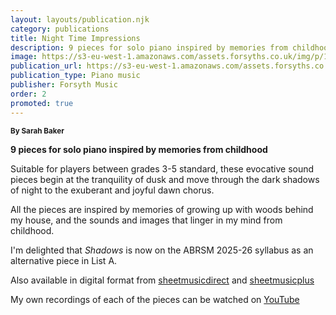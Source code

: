 ```yaml
---
layout: layouts/publication.njk
category: publications
title: Night Time Impressions
description: 9 pieces for solo piano inspired by memories from childhood
image: https://s3-eu-west-1.amazonaws.com/assets.forsyths.co.uk/img/p/148404-276588-thickbox.jpg
publication_url: https://s3-eu-west-1.amazonaws.com/assets.forsyths.co.uk/img/p/148404-276588-thickbox.jpg
publication_type: Piano music
publisher: Forsyth Music
order: 2
promoted: true
---
```


<small>**By Sarah Baker**</small>

**9 pieces for solo piano inspired by memories from childhood**

Suitable for players between grades 3-5 standard, these evocative sound pieces begin at the tranquility of dusk and move through the dark shadows of night to the exuberant and joyful dawn chorus.

All the pieces are inspired by memories of growing up with woods behind my house, and the sounds and images that linger in my mind from childhood. 

I'm delighted that *Shadows* is now on the ABRSM 2025-26 syllabus as an alternative piece in List A.

Also available in digital format from [sheetmusicdirect](https://www.sheetmusicdirect.com/en-US/se/ID_No/1337179/Product.aspx) and [sheetmusicplus](https://www.sheetmusicplus.com/title/night-time-impressions-digital-sheet-music/22518242) 


My own recordings of each of the pieces can be watched on [YouTube](https://www.youtube.com/watch?v=ToZbqYkeDJA&list=PLQ1kAgbWArKxYoyrBO-TN0s8u9JCI8Zt_)